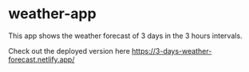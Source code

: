 # weather-app

This app shows the weather forecast of 3 days in the 3 hours intervals.

Check out the deployed version here 
https://3-days-weather-forecast.netlify.app/


